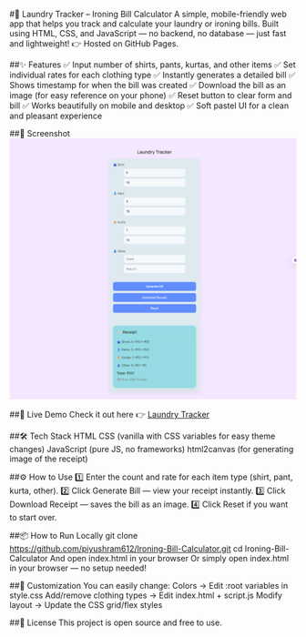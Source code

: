 #🧺 Laundry Tracker – Ironing Bill Calculator
A simple, mobile-friendly web app that helps you track and calculate your laundry or ironing bills.
Built using HTML, CSS, and JavaScript — no backend, no database — just fast and lightweight!
👉 Hosted on GitHub Pages.

##✨ Features
✅ Input number of shirts, pants, kurtas, and other items
✅ Set individual rates for each clothing type
✅ Instantly generates a detailed bill
✅ Shows timestamp for when the bill was created
✅ Download the bill as an image (for easy reference on your phone)
✅ Reset button to clear form and bill
✅ Works beautifully on mobile and desktop
✅ Soft pastel UI for a clean and pleasant experience

##📸 Screenshot
![Laundry Tracker Screenshot](./images/sample.png)

##🚀 Live Demo
Check it out here 👉 [Laundry Tracker](https://piyushram612.github.io/Ironing-Bill-Calculator/)

##🛠 Tech Stack
HTML
CSS (vanilla with CSS variables for easy theme changes)
JavaScript (pure JS, no frameworks)
html2canvas (for generating image of the receipt)

##⚙️ How to Use
1️⃣ Enter the count and rate for each item type (shirt, pant, kurta, other).
2️⃣ Click Generate Bill — view your receipt instantly.
3️⃣ Click Download Receipt — saves the bill as an image.
4️⃣ Click Reset if you want to start over.

##📦 How to Run Locally
git clone https://github.com/piyushram612/Ironing-Bill-Calculator.git
cd Ironing-Bill-Calculator
And open index.html in your browser
Or simply open index.html in your browser — no setup needed!

##🎨 Customization
You can easily change:
Colors → Edit :root variables in style.css
Add/remove clothing types → Edit index.html + script.js
Modify layout → Update the CSS grid/flex styles

##📝 License
This project is open source and free to use.
